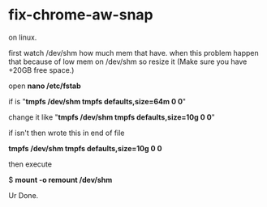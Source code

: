 # fix-chrome-aw-snap
on linux.

first watch /dev/shm how much mem that have. 
when this problem happen that because of low mem on /dev/shm
so resize it (Make sure you have +20GB free space.)

open **nano /etc/fstab**

if is "**tmpfs      /dev/shm      tmpfs   defaults,size=64m   0   0**"

change it like "**tmpfs      /dev/shm      tmpfs   defaults,size=10g   0   0**"

if isn't then wrote this in end of file

**tmpfs      /dev/shm      tmpfs   defaults,size=10g   0   0**


then execute

$ **mount -o remount /dev/shm**


Ur Done.
